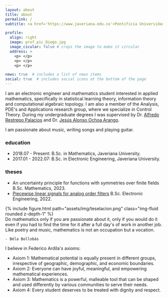 ```yaml
---
layout: about
title: about
permalink: /
subtitle: <a href='https://www.javeriana.edu.co'>Pontificia Universidad Javeriana</a>, Bogotá, Colombia.

profile:
  align: right
  image: prof_pic_Diego.jpg
  image_cicular: false # crops the image to make it circular
  address: >
    <p> </p>
    <p> </p>
    <p> </p>

news: true  # includes a list of news items
social: true  # includes social icons at the bottom of the page
---
```


I am an electronic engineer and mathematics student interested in applied mathematics, specifically in statistical learning theory, information theory and computational algebraic topology. I am also a member of the Analysis, PDE's and Applications research group, where we specialize in Control Theory. During my undergraduate degrees I was supervised by Dr. <a href="https://alfredorestrepo.academia.edu/" target="_blank">Alfredo Restrepo Palacios</a> and Dr. <a href="https://scholar.google.es/citations?hl=es&user=Pcs9Vv0AAAAJ" target="_blank">Jesús Alonso Ochoa Arango</a>.

I am passionate about music, writing songs and playing guitar.

### education
* 2018.07 - Present: B.Sc. in Mathematics, Javeriana University.
* 2017.01 - 2022.07: B.Sc. in Electronic Engineering, Javeriana University.

### theses
* An uncertainty principle for functions with symmetries over finite fields B.Sc. Mathematics, 2023.
* <a href="https://ddiaz99.github.io/assets/pdf/TG_DiegoDiaz_Senales_Lineales_a_Trozos_para_Filtros_de_Orden_Analogicos.pdf" target="_blank">Piecewise linear signals for analog order filters</a> B.Sc. Electronic Engineering, 2022.


<div class="row mt-3">
    <div class="col-sm mt-3 mt-md-0 h-100">
        {% include figure.html path="assets/img/teselacion.png" class="img-fluid rounded z-depth-1" %}
    </div>
</div>
<div class="caption">
    Do mathematics only if you are passionate about it, only if you would do it even if you had to find the time for it after a full day's of work in another job. Like poetry and music, mathematics is not an occupation but a vocation.

    - Béla Bollobás
</div>

I believe in Federico Ardila's axioms:
- Axiom 1: Mathematical potential is equally present in different groups, irrespective of geographic, demographic, and economic boundaries.
- Axiom 2: Everyone can have joyful, meaningful, and empowering mathematical experiences.
- Axiom 3: Mathematics is a powerful, malleable tool that can be shaped and used differently by various communities to serve their needs.
- Axiom 4: Every student deserves to be treated with dignity and respect.